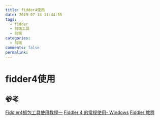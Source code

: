 ```yaml
---
title: fidder4使用
date: 2019-07-14 11:44:55
tags:
  - fidder
  - 前端工具
  - 前端
categories:
  - 前端
comments: false
permalink:
---
```


# fidder4使用

## 参考

[Fiddler4抓包工具使用教程一](https://www.cnblogs.com/GreenLeaves/p/6971452.html)
[Fiddler 4 的常规使用- Windows](https://www.jianshu.com/p/55f7be58a7e4?utm_campaign=maleskine&utm_content=note&utm_medium=seo_notes&utm_source=recommendation)
[Fiddler 教程](https://www.cnblogs.com/TankXiao/archive/2012/02/06/2337728.html)
